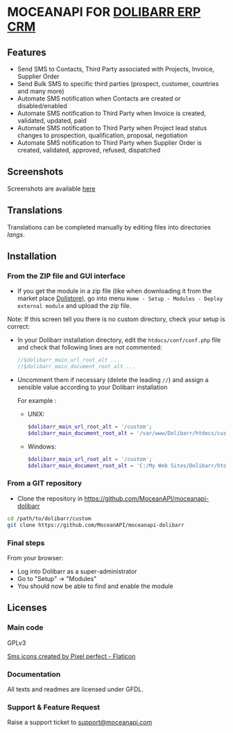 # MOCEANAPI FOR [DOLIBARR ERP CRM](https://www.dolibarr.org)

## Features

- Send SMS to Contacts, Third Party associated with Projects, Invoice, Supplier Order
- Send Bulk SMS to specific third parties (prospect, customer, countries and many more)
- Automate SMS notification when Contacts are created or disabled/enabled
- Automate SMS notification to Third Party when Invoice is created, validated, updated, paid
- Automate SMS notification to Third Party when Project lead status changes to prospection, qualification, proposal, negotiation
- Automate SMS notification to Third Party when Supplier Order is created, validated, approved, refused, dispatched

## Screenshots

Screenshots are available [here](./_screenshots/readme.md)

## Translations

Translations can be completed manually by editing files into directories *langs*.


## Installation

### From the ZIP file and GUI interface

- If you get the module in a zip file (like when downloading it from the market place [Dolistore](https://www.dolistore.com)), go into
menu ```Home - Setup - Modules - Deploy external module``` and upload the zip file.

Note: If this screen tell you there is no custom directory, check your setup is correct:

- In your Dolibarr installation directory, edit the ```htdocs/conf/conf.php``` file and check that following lines are not commented:

    ```php
    //$dolibarr_main_url_root_alt ...
    //$dolibarr_main_document_root_alt ...
    ```

- Uncomment them if necessary (delete the leading ```//```) and assign a sensible value according to your Dolibarr installation

    For example :

    - UNIX:
        ```php
        $dolibarr_main_url_root_alt = '/custom';
        $dolibarr_main_document_root_alt = '/var/www/Dolibarr/htdocs/custom';
        ```

    - Windows:
        ```php
        $dolibarr_main_url_root_alt = '/custom';
        $dolibarr_main_document_root_alt = 'C:/My Web Sites/Dolibarr/htdocs/custom';
        ```

### From a GIT repository

- Clone the repository in https://github.com/MoceanAPI/moceanapi-dolibarr

```sh
cd /path/to/dolibarr/custom
git clone https://github.com/MoceanAPI/moceanapi-dolibarr
```

### Final steps

From your browser:

  - Log into Dolibarr as a super-administrator
  - Go to "Setup" -> "Modules"
  - You should now be able to find and enable the module

## Licenses

### Main code

GPLv3

<a href="https://www.flaticon.com/free-icons/sms" title="sms icons">Sms icons created by Pixel perfect - Flaticon</a>

### Documentation

All texts and readmes are licensed under GFDL.

### Support & Feature Request

Raise a support ticket to support@moceanapi.com
